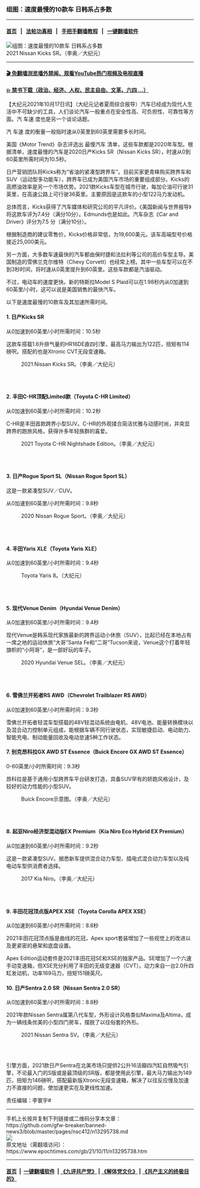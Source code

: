 ### 组图：速度最慢的10款车 日韩系占多数
------------------------

#### [首页](https://github.com/gfw-breaker/banned-news3/blob/master/README.md) &nbsp;&nbsp;|&nbsp;&nbsp; [法轮功真相](https://github.com/begood0513/basic/blob/master/README.md)  &nbsp;&nbsp;|&nbsp;&nbsp; [手把手翻墙教程](https://github.com/gfw-breaker/guides/wiki)  &nbsp;&nbsp;|&nbsp;&nbsp; [一键翻墙软件](https://github.com/gfw-breaker/nogfw/blob/master/README.md)  



<div><img alt="组图：速度最慢的10款车 日韩系占多数" class="attachment-djy_600_400 size-djy_600_400 wp-post-image" src="https://i.epochtimes.com/assets/uploads/2021/05/id12983435-2021_Nissan_Kicks_SR_01-600x400.jpg"/>
<div class="caption">
 2021 Nissan Kicks SR。（李奥／大纪元）
</div></div><hr/>

#### [ 🎬  免翻墙浏览墙外禁闻、观看YouTube热门视频及电视直播](https://github.com/gfw-breaker/HelloWorld)

#### [ 💥  禁书下载（政治、经济、人权、民主自由、文革、六四 ...）](https://github.com/gfw-breaker/books/blob/master/README.md)

<div><p>
 【大纪元2021年10月17日讯】（大纪元记者夏雨综合报导）汽车已经成为现代人生活中不可缺少的工具，人们谈论汽车一般重点在安全性高、可负担性、可靠性等方面。汽
 <ok href="https://www.epochtimes.com/gb/tag/%E8%BD%A6%E9%80%9F.html">
  车速
 </ok>
 度也是另一个谈论话题。
</p>
<p>
 汽
 <ok href="https://www.epochtimes.com/gb/tag/%E8%BD%A6%E9%80%9F.html">
  车速
 </ok>
 度的衡量一般指时速从0英里到60英里需要多长时间。
</p>
<p>
 美国《Motor Trend》杂志评选出
 <ok href="https://www.epochtimes.com/gb/tag/%E6%9C%80%E6%85%A2%E6%B1%BD%E8%BD%A6.html">
  最慢汽车
 </ok>
 清单，这些车款都是2020年车型。根据清单，速度最慢的汽车是2020日产Kicks SR（Nissan Kicks SR），时速从0到60英里所需时间为10.5秒。
</p>
<p>
 日产营销团队将Kicks称为“省油的紧凑型跨界车”。目前买家更青睐购买跨界车和SUV（运动型多功能车），跨界车已成为美国汽车市场的重要组成部分。Kicks的高燃油效率是另一个市场优势。2021款Kicks车型在城市行驶，每加仑油可行驶31英里，在高速公路上可行驶36英里。主要原因是这款车的小型122马力发动机。
</p>
<p>
 总体而言，Kicks获得了汽车媒体和研究公司的平凡评价。《美国新闻与世界报导》将这款车评为7.4分（满分10分）。Edmunds也是如此。汽车杂志《Car and Driver》评分为7.5 分（满分10分）。
</p>
<p>
 根据制造商的建议零售价，Kicks价格非常低，为19,600美元。该车高端型号价格接近25,000美元。
</p>
<p>
 另一方面，大多数车速最快的汽车都由保时捷和法拉利等公司的高价车型主导。美国制造的雪佛兰克尔维特（Chevy Corvett）也经常上榜。其中一些车型可以在不到3秒时间，将时速从0英里提升到60英里。这些车款都是汽油驱动。
</p>
<p>
 不过，电动车的速度更快。新的特斯拉Model S Plaid可以在1.98秒内从0加速到60英里/小时，这可以说是美国销售的最快汽车。
</p>
<p>
 以下是速度最慢的10款车及其加速所需时间。
</p>
<h4>
 1. 日产Kicks SR
</h4>
<p>
 从0加速到60英里/小时所需时间：10.5秒
</p>
<p>
 这款车搭载1.6升排气量的HR16DE直四引擎，最高马力输出为122匹，扭矩有114磅呎。搭配的也是Xtronic CVT无段变速箱。
</p>
<figure aria-describedby="caption-attachment-12983437" class="wp-caption aligncenter" id="attachment_12983437" style="width: 600px">
 <ok href="https://i.epochtimes.com/assets/uploads/2021/05/id12983437-2021_Nissan_Kicks_SR_08-e1622241099962.jpg" target="_blank">
  <img alt="" class="size-large wp-image-12983437" src="https://i.epochtimes.com/assets/uploads/2021/05/id12983437-2021_Nissan_Kicks_SR_08-600x400.jpg"/>
 </ok>
 <br/><figcaption class="wp-caption-text" id="caption-attachment-12983437">
  2021 Nissan Kicks SR。（李奥／大纪元）
 </figcaption><br/>
</figure><br/>
<h4>
 2. 丰田C-HR顶配Limited款（Toyota C-HR Limited）
</h4>
<p>
 从0加速到60英里/小时所需时间：10.2秒
</p>
<p>
 C-HR是丰田首款跨界小型SUV。C-HR的外观揉合简洁优雅与动感时尚，并突显跨界的跑旅风格，获得许多年轻族群的喜爱。
</p>
<figure aria-describedby="caption-attachment-12855655" class="wp-caption aligncenter" id="attachment_12855655" style="width: 600px">
 <ok href="https://i.epochtimes.com/assets/uploads/2021/04/id12855655-2021_Toyota_CHR_02-e1617423563987.jpg" target="_blank">
  <img alt="" class="size-large wp-image-12855655" src="https://i.epochtimes.com/assets/uploads/2021/04/id12855655-2021_Toyota_CHR_02-600x400.jpg"/>
 </ok>
 <br/><figcaption class="wp-caption-text" id="caption-attachment-12855655">
  2021 Toyota C-HR Nightshade Edition。（李奥／大纪元）
 </figcaption><br/>
</figure><br/>
<h4>
 3. 日产Rogue Sport SL（Nissan Rogue Sport SL）
</h4>
<p>
 这是一款紧凑型SUV／CUV。
</p>
<p>
 从0加速到60英里/小时所需时间：9.8秒
</p>
<figure aria-describedby="caption-attachment-11867824" class="wp-caption aligncenter" id="attachment_11867824" style="width: 600px">
 <ok href="https://i.epochtimes.com/assets/uploads/2020/02/2020_Nissan_Rogue_Spt_03-e1581650186868.jpg" target="_blank">
  <img alt="" class="size-large wp-image-11867824" src="https://i.epochtimes.com/assets/uploads/2020/02/2020_Nissan_Rogue_Spt_03-600x400.jpg"/>
 </ok>
 <br/><figcaption class="wp-caption-text" id="caption-attachment-11867824">
  2020 Nissan Rogue Sport。（李奥／大纪元）
 </figcaption><br/>
</figure><br/>
<h4>
 4. 丰田Yaris XLE（Toyota Yaris XLE）
</h4>
<p>
 从0加速到60英里/小时所需时间：9.4秒
</p>
<figure aria-describedby="caption-attachment-7046430" class="wp-caption aligncenter" id="attachment_7046430" style="width: 600px">
 <ok href="https://i.epochtimes.com/assets/uploads/2006/01/601170057541703.jpg" target="_blank">
  <img alt="" class="size-large wp-image-7046430" src="https://i.epochtimes.com/assets/uploads/2006/01/601170057541703-600x400.jpg"/>
 </ok>
 <br/><figcaption class="wp-caption-text" id="caption-attachment-7046430">
  Toyota Yaris 8。（大纪元）
 </figcaption><br/>
</figure><br/>
<h4>
 5. 现代Venue Denim（Hyundai Venue Denim）
</h4>
<p>
 从0加速到60英里/小时所需时间：9.4秒
</p>
<p>
 现代Venue是韩系现代家族最新的跨界运动小休旅（SUV），比起已经在本地占有一席之地的运动休旅“大哥”Santa Fe和“二哥”Tucson来说，Venue这个打着年轻旗帜的“小阿哥”，是一部好玩的车子。
</p>
<figure aria-describedby="caption-attachment-12565436" class="wp-caption aligncenter" id="attachment_12565436" style="width: 600px">
 <ok href="https://i.epochtimes.com/assets/uploads/2020/11/2020_Hyundai_Venue_01-e1605936853196.jpg" target="_blank">
  <img alt="" class="size-large wp-image-12565436" src="https://i.epochtimes.com/assets/uploads/2020/11/2020_Hyundai_Venue_01-600x400.jpg"/>
 </ok>
 <br/><figcaption class="wp-caption-text" id="caption-attachment-12565436">
  2020 Hyundai Venue SEL。（李奥／大纪元）
 </figcaption><br/>
</figure><br/>
<h4>
 6. 雪佛兰开拓者RS AWD（Chevrolet Trailblazer RS AWD）
</h4>
<p>
 从0加速到60英里/小时所需时间：9.3秒
</p>
<p>
 雪佛兰开拓者轻混车型搭载的48V轻混动系统由电机、48V电池、能量转换模块以及混合动力控制单元组成，能根据车辆不同行驶状态，实现敏捷启动、电动助力、智能充电、制动能量回收及电动怠速5种工作状态。
</p>
<h4>
 7. 别克昂科拉GX AWD ST Essence（Buick Encore GX AWD ST Essence）
</h4>
<p>
 0-60英里/小时所需时间：9.3秒
</p>
<p>
 昂科拉是基于通用小型跨界车平台研发打造，具备SUV罕有的轿跑风格设计，及较好的动力性能的小型SUV。
</p>
<figure aria-describedby="caption-attachment-5882489" class="wp-caption aligncenter" id="attachment_5882489" style="width: 600px">
 <ok href="https://i.epochtimes.com/assets/uploads/2015/07/1507111254342224.jpg" target="_blank">
  <img alt="" class="size-large wp-image-5882489" src="https://i.epochtimes.com/assets/uploads/2015/07/1507111254342224-600x400.jpg"/>
 </ok>
 <br/><figcaption class="wp-caption-text" id="caption-attachment-5882489">
  Buick Encore示意图。（李奥／大纪元）
 </figcaption><br/>
</figure><br/>
<h4>
 8. 起亚Niro经济型混动版EX Premium（Kia Niro Eco Hybrid EX Premium）
</h4>
<p>
 从0加速到60英里/小时所需时间：9.2秒
</p>
<p>
 这是一款紧凑型SUV。据悉新车提供混合动力车型、插电式混合动力车型以及纯电动车型供消费者选择。
</p>
<figure aria-describedby="caption-attachment-9591587" class="wp-caption aligncenter" id="attachment_9591587" style="width: 600px">
 <ok href="https://i.epochtimes.com/assets/uploads/2017/09/1709012334262224.jpg" target="_blank">
  <img alt="" class="size-large wp-image-9591587" src="https://i.epochtimes.com/assets/uploads/2017/09/1709012334262224-600x400.jpg"/>
 </ok>
 <br/><figcaption class="wp-caption-text" id="caption-attachment-9591587">
  2017 Kia Niro。（李奥／大纪元）
 </figcaption><br/>
</figure><br/>
<h4>
 9. 丰田花冠顶点版APEX XSE（Toyota Corolla APEX XSE）
</h4>
<p>
 从0加速到60英里/小时所需时间：8.8秒
</p>
<p>
 2021丰田花冠顶点版是曲线的花冠，Apex sport套装增加了一些视觉上的改进以及更紧密的悬架和底盘设置。
</p>
<p>
 Apex Edition运动套件是2021丰田花冠SE和XSE的独家产品。SE增加了一个六速手动变速箱，但XSE充分利用了丰田的无级变速器（CVT）。动力来自一台2.0升四缸发动机，功率169马力，扭矩151磅英尺。
</p>
<h4>
 10. 日产Sentra 2.0 SR（Nissan Sentra 2.0 SR）
</h4>
<p>
 从0加速到60英里/小时所需时间：8.8秒
</p>
<p>
 2021年款Nissan Sentra属第八代车型，外形设计风格类似Maxima及Altima，成为一辆线条优美的小型四门房车，摆脱了以往俗套的外形。
</p>
<figure aria-describedby="caption-attachment-12966937" class="wp-caption aligncenter" id="attachment_12966937" style="width: 600px">
 <ok href="https://i.epochtimes.com/assets/uploads/2021/05/id12966937-2021_Nissan_Sentra_SV_01-e1621639035937.jpg" target="_blank">
  <img alt="" class="size-large wp-image-12966937" src="https://i.epochtimes.com/assets/uploads/2021/05/id12966937-2021_Nissan_Sentra_SV_01-600x400.jpg"/>
 </ok>
 <br/><figcaption class="wp-caption-text" id="caption-attachment-12966937">
  2021 Nissan Sentra SV。（李奥／大纪元）
 </figcaption><br/>
</figure><br/>
<p>
 引擎方面，2021款日产Sentra在北美市场只提供2公升16活瓣四汽缸自然吸气引擎，不论最入门的S版或是最顶级的SR版，都是使用此引擎，最大马力输出为149匹，扭矩为146磅呎，搭配最新版Xtronic无段变速箱，解决了以往反应慢及加速力不直接的问题，使加速更实在及更线性加速。
</p>
<p>
 责任编辑：李寰宇#
</p>
</div>
<hr/>
手机上长按并复制下列链接或二维码分享本文章：<br/>
https://github.com/gfw-breaker/banned-news3/blob/master/pages/nsc412/n13295738.md <br/>
<a href='https://github.com/gfw-breaker/banned-news3/blob/master/pages/nsc412/n13295738.md'><img src='https://github.com/gfw-breaker/banned-news3/blob/master/pages/nsc412/n13295738.md.png'/></a> <br/>
原文地址（需翻墙访问）：https://www.epochtimes.com/gb/21/10/11/n13295738.htm


------------------------
#### [首页](https://github.com/gfw-breaker/banned-news3/blob/master/README.md) &nbsp;|&nbsp; [一键翻墙软件](https://github.com/gfw-breaker/nogfw/blob/master/README.md) &nbsp;| [《九评共产党》](https://github.com/gfw-breaker/9ping.md/blob/master/README.md#九评之一评共产党是什么) | [《解体党文化》](https://github.com/gfw-breaker/jtdwh.md/blob/master/README.md) | [《共产主义的终极目的》](https://github.com/gfw-breaker/gczydzjmd.md/blob/master/README.md)


<img src='http://gfw-breaker.win/banned-news3/pages/nsc412/n13295738.md' width='0px' height='0px'/>